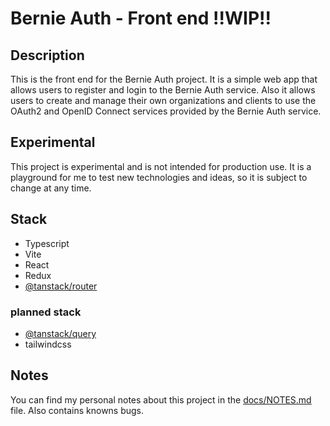 # Bernie Auth - Front end **!!WIP!!**

## Description

This is the front end for the Bernie Auth project. It is a simple web app that allows users to register and login to the Bernie Auth service.
Also it allows users to create and manage their own organizations and clients to use the OAuth2 and OpenID Connect services provided by the Bernie Auth service.

## Experimental

This project is experimental and is not intended for production use. It is a playground for me to test new technologies and ideas, so it is subject to change at any time.

## Stack

- Typescript
- Vite
- React
- Redux
- [@tanstack/router](https://tanstack.com/)

### planned stack

- [@tanstack/query](https://tanstack.com/query/latest)
- tailwindcss

## Notes

You can find my personal notes about this project in the [docs/NOTES.md](docs/NOTES.md) file. Also contains knowns bugs.
